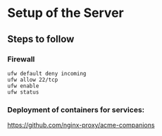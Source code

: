 # Setup of the Server

## Steps to follow 

### Firewall

```
ufw default deny incoming
ufw allow 22/tcp
ufw enable
ufw status
```

### Deployment of containers for services:

https://github.com/nginx-proxy/acme-companions
